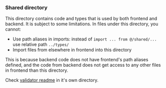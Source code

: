 ### Shared directory

This directory contains code and types that is used by both frontend and backend. It is subject to some limitations. In files under this directory, you cannot:

- Use path aliases in imports: instead of `import ... from @/shared/...` use relative path `../types/`
- Import files from elsewhere in frontend into this directory

This is because backend code does not have frontend's path aliases defined, and the code from backend does not get access to any other files in frontend than this directory.

Check [validator readme](./validators/README.md) in it's own directory.